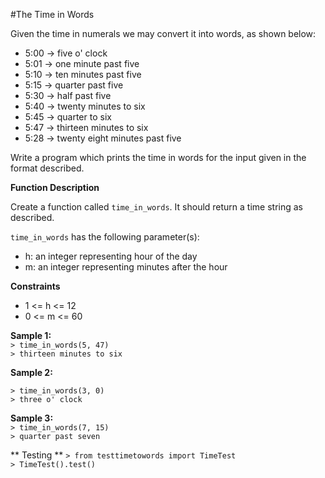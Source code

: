 #The Time in Words

Given the time in numerals we may convert it into words, as shown below:

* 5:00 -> five o' clock
* 5:01 -> one minute past five
* 5:10 -> ten minutes past five
* 5:15 -> quarter past five
* 5:30 -> half past five
* 5:40 -> twenty minutes to six
* 5:45 -> quarter to six
* 5:47 -> thirteen minutes to six
* 5:28 -> twenty eight minutes past five

Write a program which prints the time in words for the input given in the format described.

**Function Description**

Create a function called `time_in_words`. It should return a time string as described.

`time_in_words` has the following parameter(s):
* h: an integer representing hour of the day
* m: an integer representing minutes after the hour

**Constraints**  

* 1 <= h <= 12  
* 0 <= m <= 60

**Sample 1:**  
`> time_in_words(5, 47)`  
`> thirteen minutes to six`


**Sample 2:**

`> time_in_words(3, 0)`  
`> three o' clock`


**Sample 3:**  
`> time_in_words(7, 15)`  
`> quarter past seven`

** Testing **
`> from testtimetowords import TimeTest`  
`> TimeTest().test()`